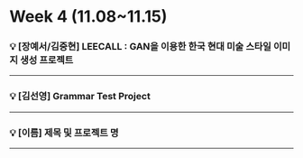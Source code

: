 # Week 4 (11.08~11.15)


### 💡 [장예서/김중현] LEECALL : GAN을 이용한 한국 현대 미술 스타일 이미지 생성 프로젝트


---

### 💡 [김선영] Grammar Test Project

--- 

### 💡 [이름] 제목 및 프로젝트 명

---
